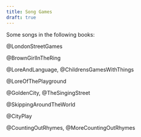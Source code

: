 ```yaml
---
title: Song Games
draft: true
---
```


Some songs in the following books:

@LondonStreetGames

@BrownGirlInTheRing

@LoreAndLanguage, @ChildrensGamesWithThings

@LoreOfThePlayground

@GoldenCity, @TheSingingStreet

@SkippingAroundTheWorld

@CityPlay

@CountingOutRhymes, @MoreCountingOutRhymes
